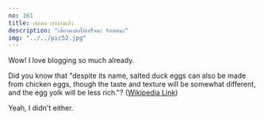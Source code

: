 ```yaml
---
no: 161
title: เธอออ เราง่วงแล้ว
description: "เดี๋ยวมาต่อให้เสร็จนะ รักเธอนะ"
img: "../../pic52.jpg"
---
```


Wow! I love blogging so much already.

Did you know that "despite its name, salted duck eggs can also be made from
chicken eggs, though the taste and texture will be somewhat different, and the
egg yolk will be less rich."?
([Wikipedia Link](https://en.wikipedia.org/wiki/Salted_duck_egg))

Yeah, I didn't either.
